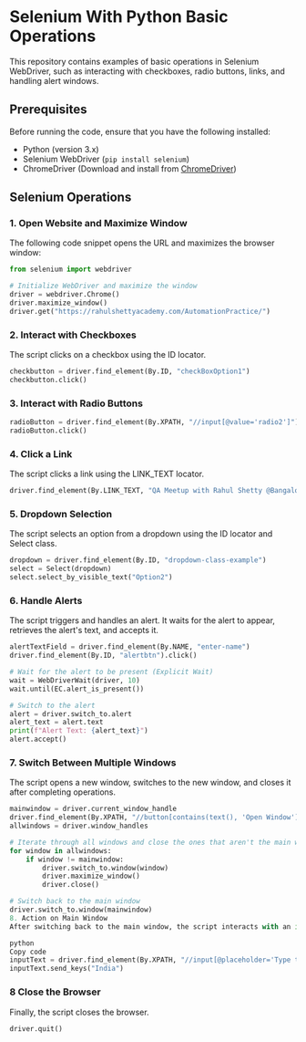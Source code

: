 # Selenium With Python Basic Operations

This repository contains examples of basic operations in Selenium WebDriver, such as interacting with checkboxes, radio buttons, links, and handling alert windows.

## Prerequisites

Before running the code, ensure that you have the following installed:

- Python (version 3.x)
- Selenium WebDriver (`pip install selenium`)
- ChromeDriver (Download and install from [ChromeDriver](https://sites.google.com/a/chromium.org/chromedriver/))

## Selenium Operations

### 1. Open Website and Maximize Window

The following code snippet opens the URL and maximizes the browser window:

```python
from selenium import webdriver

# Initialize WebDriver and maximize the window
driver = webdriver.Chrome()
driver.maximize_window()
driver.get("https://rahulshettyacademy.com/AutomationPractice/")
```
### 2. Interact with Checkboxes
The script clicks on a checkbox using the ID locator.
```python
checkbutton = driver.find_element(By.ID, "checkBoxOption1")
checkbutton.click()
```

### 3. Interact with Radio Buttons
```python
radioButton = driver.find_element(By.XPATH, "//input[@value='radio2']")
radioButton.click()
```

### 4. Click a Link
The script clicks a link using the LINK_TEXT locator.

```python
driver.find_element(By.LINK_TEXT, "QA Meetup with Rahul Shetty @Bangalore - Limited Seats! Book Now!")
```
### 5. Dropdown Selection
The script selects an option from a dropdown using the ID locator and Select class.

```python
dropdown = driver.find_element(By.ID, "dropdown-class-example")
select = Select(dropdown)
select.select_by_visible_text("Option2")
```
### 6. Handle Alerts
The script triggers and handles an alert. It waits for the alert to appear, retrieves the alert's text, and accepts it.

```python
alertTextField = driver.find_element(By.NAME, "enter-name")
driver.find_element(By.ID, "alertbtn").click()

# Wait for the alert to be present (Explicit Wait)
wait = WebDriverWait(driver, 10)
wait.until(EC.alert_is_present())

# Switch to the alert
alert = driver.switch_to.alert
alert_text = alert.text
print(f"Alert Text: {alert_text}")
alert.accept()
```
### 7. Switch Between Multiple Windows
The script opens a new window, switches to the new window, and closes it after completing operations.

```python
mainwindow = driver.current_window_handle
driver.find_element(By.XPATH, "//button[contains(text(), 'Open Window')]").click()
allwindows = driver.window_handles

# Iterate through all windows and close the ones that aren't the main window
for window in allwindows:
    if window != mainwindow:
        driver.switch_to.window(window)
        driver.maximize_window()
        driver.close()

# Switch back to the main window
driver.switch_to.window(mainwindow)
8. Action on Main Window
After switching back to the main window, the script interacts with an input field by typing "India" into it.

python
Copy code
inputText = driver.find_element(By.XPATH, "//input[@placeholder='Type to Select Countries']")
inputText.send_keys("India")
```
### 8 Close the Browser
Finally, the script closes the browser.
```python
driver.quit()
```